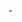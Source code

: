 <?xml version="1.0" encoding="UTF-8"?>

-<TextureAtlas imagePath="sky_mad_assets.png">

<!-- Created with Adobe Animate version 20.0.3.25487 -->


<!-- http://www.adobe.com/products/animate.html -->


<SubTexture height="596" width="587" y="0" x="0" name="sky mad down0000"/>

<SubTexture height="596" width="587" y="0" x="587" name="sky mad down0001"/>

<SubTexture height="596" width="587" y="0" x="1174" name="sky mad down0002"/>

<SubTexture height="596" width="587" y="0" x="1761" name="sky mad down0003"/>

<SubTexture height="596" width="587" y="0" x="2348" name="sky mad down0004"/>

<SubTexture height="596" width="587" y="0" x="1761" name="sky mad down0005"/>

<SubTexture height="596" width="587" y="0" x="1761" name="sky mad down0006"/>

<SubTexture height="596" width="587" y="0" x="2348" name="sky mad down0007"/>

<SubTexture height="596" width="587" y="0" x="1761" name="sky mad down0008"/>

<SubTexture height="596" width="587" y="0" x="1761" name="sky mad down0009"/>

<SubTexture height="596" width="587" y="0" x="2348" name="sky mad down0010"/>

<SubTexture height="596" width="587" y="0" x="1761" name="sky mad down0011"/>

<SubTexture height="596" width="587" y="0" x="1761" name="sky mad down0012"/>

<SubTexture height="596" width="587" y="0" x="2348" name="sky mad down0013"/>

<SubTexture height="596" width="587" y="0" x="1761" name="sky mad down0014"/>

<SubTexture height="596" width="587" y="0" x="1761" name="sky mad down0015"/>

<SubTexture height="587" width="587" y="0" x="2935" name="sky mad idle0000"/>

<SubTexture height="587" width="587" y="596" x="0" name="sky mad idle0001"/>

<SubTexture height="587" width="587" y="596" x="587" name="sky mad idle0002"/>

<SubTexture height="587" width="587" y="596" x="587" name="sky mad idle0003"/>

<SubTexture height="587" width="587" y="596" x="1174" name="sky mad idle0004"/>

<SubTexture height="587" width="587" y="596" x="1174" name="sky mad idle0005"/>

<SubTexture height="587" width="587" y="596" x="1761" name="sky mad idle0006"/>

<SubTexture height="587" width="587" y="596" x="1174" name="sky mad idle0007"/>

<SubTexture height="587" width="587" y="596" x="2348" name="sky mad idle0008"/>

<SubTexture height="587" width="587" y="596" x="2348" name="sky mad idle0009"/>

<SubTexture height="587" width="587" y="596" x="1174" name="sky mad idle0010"/>

<SubTexture height="587" width="587" y="596" x="1174" name="sky mad idle0011"/>

<SubTexture height="587" width="587" y="596" x="1761" name="sky mad idle0012"/>

<SubTexture height="587" width="587" y="596" x="1174" name="sky mad idle0013"/>

<SubTexture height="587" width="587" y="596" x="1174" name="sky mad idle0014"/>

<SubTexture height="587" width="587" y="596" x="1761" name="sky mad idle0015"/>

<SubTexture height="587" width="587" y="596" x="2935" name="sky mad left0000"/>

<SubTexture height="587" width="587" y="1183" x="0" name="sky mad left0001"/>

<SubTexture height="587" width="587" y="1183" x="587" name="sky mad left0002"/>

<SubTexture height="587" width="587" y="1183" x="1174" name="sky mad left0003"/>

<SubTexture height="587" width="587" y="1183" x="0" name="sky mad left0004"/>

<SubTexture height="587" width="587" y="1183" x="0" name="sky mad left0005"/>

<SubTexture height="587" width="587" y="1183" x="1174" name="sky mad left0006"/>

<SubTexture height="587" width="587" y="1183" x="0" name="sky mad left0007"/>

<SubTexture height="587" width="587" y="1183" x="0" name="sky mad left0008"/>

<SubTexture height="587" width="587" y="1183" x="1174" name="sky mad left0009"/>

<SubTexture height="587" width="587" y="1183" x="0" name="sky mad left0010"/>

<SubTexture height="587" width="587" y="1183" x="0" name="sky mad left0011"/>

<SubTexture height="587" width="587" y="1183" x="1174" name="sky mad left0012"/>

<SubTexture height="587" width="587" y="1183" x="0" name="sky mad left0013"/>

<SubTexture height="587" width="587" y="1183" x="0" name="sky mad left0014"/>

<SubTexture height="587" width="587" y="1183" x="1174" name="sky mad left0015"/>

<SubTexture height="587" width="587" y="1183" x="1761" name="sky mad right0000"/>

<SubTexture height="587" width="587" y="1183" x="2348" name="sky mad right0001"/>

<SubTexture height="587" width="587" y="1183" x="2935" name="sky mad right0002"/>

<SubTexture height="587" width="587" y="1770" x="0" name="sky mad right0003"/>

<SubTexture height="587" width="587" y="1770" x="587" name="sky mad right0004"/>

<SubTexture height="587" width="587" y="1770" x="0" name="sky mad right0005"/>

<SubTexture height="587" width="587" y="1770" x="0" name="sky mad right0006"/>

<SubTexture height="587" width="587" y="1770" x="587" name="sky mad right0007"/>

<SubTexture height="587" width="587" y="1770" x="0" name="sky mad right0008"/>

<SubTexture height="587" width="587" y="1770" x="0" name="sky mad right0009"/>

<SubTexture height="587" width="587" y="1770" x="587" name="sky mad right0010"/>

<SubTexture height="587" width="587" y="1770" x="0" name="sky mad right0011"/>

<SubTexture height="587" width="587" y="1770" x="0" name="sky mad right0012"/>

<SubTexture height="587" width="587" y="1770" x="587" name="sky mad right0013"/>

<SubTexture height="587" width="587" y="1770" x="0" name="sky mad right0014"/>

<SubTexture height="587" width="587" y="1770" x="0" name="sky mad right0015"/>

<SubTexture height="587" width="587" y="1770" x="1174" name="sky mad up0000"/>

<SubTexture height="587" width="587" y="1770" x="1761" name="sky mad up0001"/>

<SubTexture height="587" width="587" y="1770" x="2348" name="sky mad up0002"/>

<SubTexture height="587" width="587" y="1770" x="2935" name="sky mad up0003"/>

<SubTexture height="587" width="587" y="2357" x="0" name="sky mad up0004"/>

<SubTexture height="587" width="587" y="1770" x="2935" name="sky mad up0005"/>

<SubTexture height="587" width="587" y="1770" x="2935" name="sky mad up0006"/>

<SubTexture height="587" width="587" y="2357" x="0" name="sky mad up0007"/>

<SubTexture height="587" width="587" y="1770" x="2935" name="sky mad up0008"/>

<SubTexture height="587" width="587" y="1770" x="2935" name="sky mad up0009"/>

<SubTexture height="587" width="587" y="2357" x="0" name="sky mad up0010"/>

<SubTexture height="587" width="587" y="1770" x="2935" name="sky mad up0011"/>

<SubTexture height="587" width="587" y="1770" x="2935" name="sky mad up0012"/>

<SubTexture height="587" width="587" y="2357" x="0" name="sky mad up0013"/>

<SubTexture height="587" width="587" y="1770" x="2935" name="sky mad up0014"/>

<SubTexture height="587" width="587" y="1770" x="2935" name="sky mad up0015"/>

</TextureAtlas>
